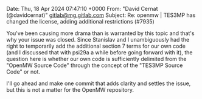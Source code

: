 Date: Thu, 18 Apr 2024 07:47:10 +0000
From: "David Cernat (@davidcernat)" <gitlab@mg.gitlab.com>
Subject: Re: openmw | TES3MP has changed the license, adding additional
 restrictions (#7935)

You've been causing more drama than is warranted by this topic and that's why
your issue was closed. Since Stanislav and I unambiguously had the right to
temporarily add the additional section 7 terms for our own code (and I
discussed that with psi29a a while before going forward with it), the question
here is whether our own code is sufficiently delimited from the "OpenMW Source
Code" through the concept of the "TES3MP Source Code" or not.

I'll go ahead and make one commit that adds clarity and settles the issue, but
this is not a matter for the OpenMW repository.
